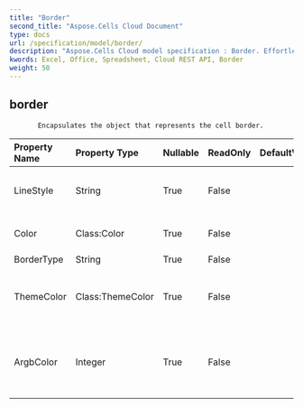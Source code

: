 ```yaml
---
title: "Border"
second_title: "Aspose.Cells Cloud Document"
type: docs
url: /specification/model/border/
description: "Aspose.Cells Cloud model specification : Border. Effortlessly handle Excel and other spreadsheet documents with features like opening, generating, editing, splitting, merging, comparing, and converting."
kwords: Excel, Office, Spreadsheet, Cloud REST API, Border
weight: 50
---
```


## **border**

           Encapsulates the object that represents the cell border.            

| Property Name | Property Type | Nullable |  ReadOnly | DefaultValue | Description | 
| :- | :- | :- |:- |  :- | :- |
| LineStyle | String | True |  False |  | Gets or sets the cell border type.  |  
| Color | Class:Color | True |  False |  | Gets or sets the  of the border.  |  
| BorderType | String | True |  False |  |  |  
| ThemeColor | Class:ThemeColor | True |  False |  | Gets and sets the theme color of the border.  |  
| ArgbColor | Integer | True |  False |  | Gets and sets the color with a 32-bit ARGB value.  |  


